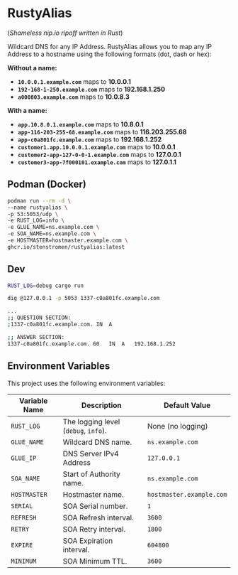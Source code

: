 # RustyAlias

(_Shameless nip.io ripoff written in Rust_)

Wildcard DNS for any IP Address. RustyAlias allows you to map any IP Address to a hostname using the following formats (dot, dash or hex):

**Without a name:**

- **`10.0.0.1.example.com`** maps to **10.0.0.1**
- **`192-168-1-250.example.com`** maps to **192.168.1.250**
- **`a000803.example.com`** maps to **10.0.8.3**

**With a name:**

- **`app.10.8.0.1.example.com`** maps to **10.8.0.1**
- **`app-116-203-255-68.example.com`** maps to **116.203.255.68**
- **`app-c0a801fc.example.com`** maps to **192.168.1.252**
- **`customer1.app.10.0.0.1.example.com`** maps to **10.0.0.1**
- **`customer2-app-127-0-0-1.example.com`** maps to **127.0.0.1**
- **`customer3-app-7f000101.example.com`** maps to **127.0.1.1**

## Podman (Docker)

```bash
podman run --rm -d \
--name rustyalias \
-p 53:5053/udp \
-e RUST_LOG=info \
-e GLUE_NAME=ns.example.com \
-e SOA_NAME=ns.example.com \
-e HOSTMASTER=hostmaster.example.com \
ghcr.io/stenstromen/rustyalias:latest
```

## Dev

```bash
RUST_LOG=debug cargo run
```

```bash
dig @127.0.0.1 -p 5053 1337-c0a801fc.example.com

...
;; QUESTION SECTION:
;1337-c0a801fc.example.com. IN  A

;; ANSWER SECTION:
1337-c0a801fc.example.com. 60   IN  A   192.168.1.252
```

## Environment Variables

This project uses the following environment variables:

| Variable Name | Description                          | Default Value            |
| ------------- | ------------------------------------ | ------------------------ |
| `RUST_LOG`    | The logging level (`debug`, `info`). | None (no logging)        |
| `GLUE_NAME`   | Wildcard DNS name.                   | `ns.example.com`         |
| `GLUE_IP`     | DNS Server IPv4 Address              | `127.0.0.1`              |
| `SOA_NAME`    | Start of Authority name.             | `ns.example.com`         |
| `HOSTMASTER`  | Hostmaster name.                     | `hostmaster.example.com` |
| `SERIAL`      | SOA Serial number.                   | `1`                      |
| `REFRESH`     | SOA Refresh interval.                | `3600`                   |
| `RETRY`       | SOA Retry interval.                  | `1800`                   |
| `EXPIRE`      | SOA Expiration interval.             | `604800`                 |
| `MINIMUM`     | SOA Minimum TTL.                     | `3600`                   |
